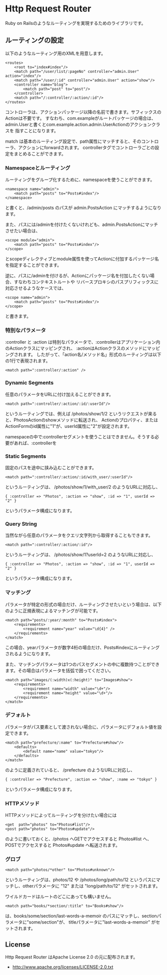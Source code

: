 Http Request Router
========================

Ruby on Railsのようなルーティングを実現するためのライブラリです。

## ルーティングの設定

以下のようなルーティング用のXMLを用意します。

	<routes>
		<root to="index#index"/>
		<match path="/user/list/:pageNo" controller="admin.User" action="index"/>
		<match path="/user/:id" controller="admin.User" action="show"/>
		<controller name="blog">
			<match path="post" to="post"/>
		</controller>
		<match path="/:controller/:action/:id"/>
	</routes>

コントローラは、アクションパッケージ以降の名前で書きます。サフィックスのActionは不要です。
すなわち、com.exampleがルートパッケージの場合は、admin.Userと書くとcom.example.action.admin.UserActionのアクションクラスを
指すことになります。

match は基本のルーティング設定で、path属性にマッチすると、そのコントローラ、アクションにforwardされます。
controllerタグでコントローラごとの設定をまとめることができます。


### Namespaceとルーティング

ルーティングをグループ化するために、namespaceを使うことができます。

	<namespace name="admin">
		<match path="posts" to="Posts#index"/>
	</namespace>

と書くと、/admin/posts のパスが admin.PostsAction にマッチするようになります。

また、パスには/adminを付けたくないけれども、admin.PostsActionにマッチさせたい場合は、

	<scope module="admin">
		<match path="posts" to="Posts#index"/>
	</scope>

とscopeディレクティブとmodule属性を使ってActionに付加するパッケージ名を指定することができます。

逆に、パスに/adminを付けるが、Actionにパッケージ名を付加したくない場合、すなわちコンテキストルートや
リバースプロキシのパスプリフィックスに対応させるようなケースでは、

	<scope name="admin">
		<match path="posts" to="Posts#index"/>
	</scope>

と書きます。


### 特別なパラメータ

:controller と :action は特別なパラメータで、:controllerはアプリケーション内のActionクラスにマッピングされ、
:actionはActionクラスのメソッドにマッピングされます。
したがって、「action名/メソッド名」形式のルーティングは以下の1行で表現されます。

	<match path=":controller/:action" />

### Dynamic Segments

任意のパラメータをURLに付け加えることができます。

	<match path=":controller/:action/:id/:userId"/>

というルーティングでは、例えば /photos/show/1/2 というリクエストが来ると、PhotosActionのshowメソッドに転送され、
Actionのプロパティ、またはActionFormのid属性に"1"が、userId属性に"2"が設定されます。

namespaceの中で:controllerセグメントを使うことはできません。そうする必要があれば、:controllerを

### Static Segments

固定のパスを途中に挟み込むことができます。

	<match path=":controller/:action/:id/with_user/:userId"/>

というルーティングは、 /photos/show/1/with_user/2 のようなURLに対応し、

	{ :controller => "Photos", :action => "show", :id => "1", userId => "2" }

というパラメータ構成になります。

### Query String

当然ながら任意のパラメータをクエリ文字列から取得することもできます。

	<match path=":controller/:action/:id"/>

というルーティングは、 /photos/show/1?userId=2 のようなURLに対応し、

	{ :controller => "Photos", :action => "show", :id => "1", userId => "2" }

というパラメータ構成になります。

### マッチング

パラメータが特定の形式の場合だけ、ルーティングさせたいという場合は、以下のように正規表現によるマッチングが可能です。

	<match path="posts/:year/:month" to="Posts#index">
		<requirements>
			<requirement name="year" value="\d{4}" />
		</requirements>
	</match>

この場合、yearパラメータが数字4桁の場合だけ、Posts#indexにルーティングされるようになります。

また、マッチングパラメータは1つのパスセグメントの中に複数持つことができます。その場合はパラメータを括弧で囲ってください。

	<match path="images/(:width)x(:height)" to="Images#show">
		<requirements>
			<requirement name="width" value="\d+"/>
			<requirement name="height" value="\d+"/>
		</requirements>
	</match>

### デフォルト

パラメータがパス要素として渡されない場合に、パラメータにデフォルト値を設定できます。

	<match path="prefecture/:name" to="Prefecture#show"/>
		<defaults>
			<default name="name" value="tokyo"/>
		</defaults>
	</match>

のように定義されていると、 /prefecture のようなURLに対応し、

	{ :controller => "Prefecture", :action => "show", :name => "tokyo" }

というパラメータ構成になります。

### HTTPメソッド

HTTPメソッドによってルーティングを分けたい場合には

	<get  path="photos" to="Photos#list"/>
	<post path="photos" to="Photos#update"/>

のように書いておくと、/photos へGETでアクセスすると Photos#list へ、POSTでアクセスすると Photos#update へ転送されます。

### グロブ

	<match path="photos/*other" to="Photos#unknown"/>

というルーティングは、photos/12 や /photos/long/path/to/12 というパスにマッチし、otherパラメータに
"12" または "long/path/to/12" がセットされます。

ワイルドカードはルートのどこにあっても構いません。

	<match path="books/*section/:title" to="Books#show"/>

は、books/some/section/last-words-a-memoir のパスにマッチし、sectionパラメータに"some/section"が、
titleパラメータに"last-words-a-memoir" がセットされます。

## License

Http Request Router はApache License 2.0 の元に配布されます。

* http://www.apache.org/licenses/LICENSE-2.0.txt

